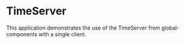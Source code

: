 <!--
     Copyright 2020, Data61, CSIRO (ABN 41 687 119 230)

     SPDX-License-Identifier: BSD-2-Clause
-->

# TimeServer

This application demonstrates the use of the TimeServer from global-components with a single client.
